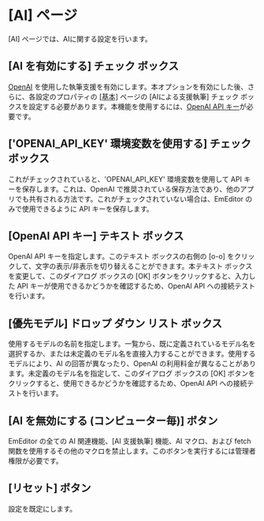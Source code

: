 # \[AI\] ページ

\[AI\] ページでは、AIに関する設定を行います。

## \[AI を有効にする\] チェック ボックス

[OpenAI](https://openai.com/) を使用した執筆支援を有効にします。本オプションを有効にした後、さらに、各設定のプロパティの [\[基本\]](../../properties/general/index) ページの [AIによる支援執筆] チェック ボックスを設定する必要があります。本機能を使用するには、[OpenAI API キー](https://platform.openai.com/api-keys)が必要です。

## \['OPENAI_API_KEY' 環境変数を使用する\] チェック ボックス

これがチェックされていると、'OPENAI_API_KEY' 環境変数を使用して API キーを保存します。これは、OpenAI で推奨されている保存方法であり、他のアプリでも共有される方法です。これがチェックされていない場合は、EmEditor のみで使用できるように API キーを保存します。

## \[OpenAI API キー\] テキスト ボックス

OpenAI API キーを指定します。このテキスト ボックスの右側の [o-o] をクリックして、文字の表示/非表示を切り替えることができます。本テキスト ボックスを変更して、このダイアログ ボックスの [OK] ボタンをクリックすると、入力した API キーが使用できるかどうかを確認するため、OpenAI API への接続テストを行います。

## \[優先モデル\] ドロップ ダウン リスト ボックス

使用するモデルの名前を指定します。一覧から、既に定義されているモデル名を選択するか、または未定義のモデル名を直接入力することができます。使用するモデルにより、AI の回答が異なったり、OpenAI の利用料金が異なることがあります。未定義のモデル名を指定して、このダイアログ ボックスの [OK] ボタンをクリックすると、使用できるかどうかを確認するため、OpenAI API への接続テストを行います。

## \[AI を無効にする (コンピューター毎)\] ボタン

EmEditor の全ての AI 関連機能、[AI 支援執筆] 機能、AI マクロ、および fetch 関数を使用するその他のマクロを禁止します。このボタンを実行するには管理者権限が必要です。

## \[リセット\] ボタン

設定を既定にします。

